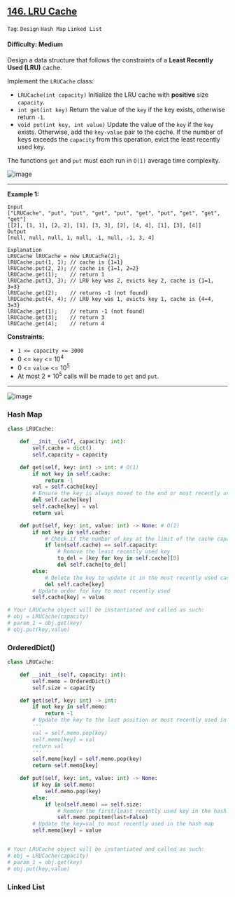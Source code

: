 ## [146. LRU Cache](https://leetcode.com/problems/lru-cache/)

```Tag```: ```Design``` ```Hash Map``` ```Linked List```

#### Difficulty: Medium

Design a data structure that follows the constraints of a __Least Recently Used (LRU)__ cache.

Implement the ```LRUCache``` class:

- ```LRUCache(int capacity)``` Initialize the LRU cache with __positive__ size ```capacity```.
- ```int get(int key)``` Return the value of the ```key``` if the key exists, otherwise return ```-1```.
- ```void put(int key, int value)``` Update the value of the ```key``` if the ```key``` exists. Otherwise, add the ```key-value``` pair to the cache. If the number of keys exceeds the ```capacity``` from this operation, evict the least recently used key.

The functions ```get``` and ```put``` must each run in ```O(1)``` average time complexity.

![image](https://user-images.githubusercontent.com/35042430/226724430-fc26ae67-b715-4b7e-9756-f3da83733614.png)

---

__Example 1:__
```
Input
["LRUCache", "put", "put", "get", "put", "get", "put", "get", "get", "get"]
[[2], [1, 1], [2, 2], [1], [3, 3], [2], [4, 4], [1], [3], [4]]
Output
[null, null, null, 1, null, -1, null, -1, 3, 4]

Explanation
LRUCache lRUCache = new LRUCache(2);
lRUCache.put(1, 1); // cache is {1=1}
lRUCache.put(2, 2); // cache is {1=1, 2=2}
lRUCache.get(1);    // return 1
lRUCache.put(3, 3); // LRU key was 2, evicts key 2, cache is {1=1, 3=3}
lRUCache.get(2);    // returns -1 (not found)
lRUCache.put(4, 4); // LRU key was 1, evicts key 1, cache is {4=4, 3=3}
lRUCache.get(1);    // return -1 (not found)
lRUCache.get(3);    // return 3
lRUCache.get(4);    // return 4
```

__Constraints:__

- ```1 <= capacity <= 3000```
- 0 <= ```key``` <= 10<sup>4</sup>
- 0 <= ```value``` <= 10<sup>5</sup>
- At most 2 * 10<sup>5</sup> calls will be made to ```get``` and ```put```.

---

![image](https://upload.wikimedia.org/wikipedia/commons/8/88/Lruexample.png)

### Hash Map

```Python
class LRUCache:

    def __init__(self, capacity: int):
        self.cache = dict()
        self.capacity = capacity

    def get(self, key: int) -> int: # O(1)
        if not key in self.cache:
            return -1
        val = self.cache[key]
        # Ensure the key is always moved to the end or most recently used cache
        del self.cache[key]
        self.cache[key] = val
        return val

    def put(self, key: int, value: int) -> None: # O(1)
        if not key in self.cache:
            # Check if the number of key at the limit of the cache capacity
            if len(self.cache) == self.capacity:
                # Remove the least recently used key
                to_del = [key for key in self.cache][0]
                del self.cache[to_del]
        else:
            # Delete the key to update it in the most recently used cache
            del self.cache[key]
        # Update order for key to most recently used
        self.cache[key] = value

# Your LRUCache object will be instantiated and called as such:
# obj = LRUCache(capacity)
# param_1 = obj.get(key)
# obj.put(key,value)
```

### OrderedDict()

```Python
class LRUCache:

    def __init__(self, capacity: int):
        self.memo = OrderedDict()
        self.size = capacity

    def get(self, key: int) -> int:
        if not key in self.memo:
            return -1
        # Update the key to the last position or most recently used in the hash map
        '''
        val = self.memo.pop(key)
        self.memo[key] = val
        return val
        '''
        self.memo[key] = self.memo.pop(key)
        return self.memo[key]

    def put(self, key: int, value: int) -> None:
        if key in self.memo:
            self.memo.pop(key)
        else:
            if len(self.memo) == self.size:
                # Remove the first/least recently used key in the hash map
                self.memo.popitem(last=False)
        # Update the key=val to most recently used in the hash map
        self.memo[key] = value


# Your LRUCache object will be instantiated and called as such:
# obj = LRUCache(capacity)
# param_1 = obj.get(key)
# obj.put(key,value)
```

### Linked List

```Python


```
